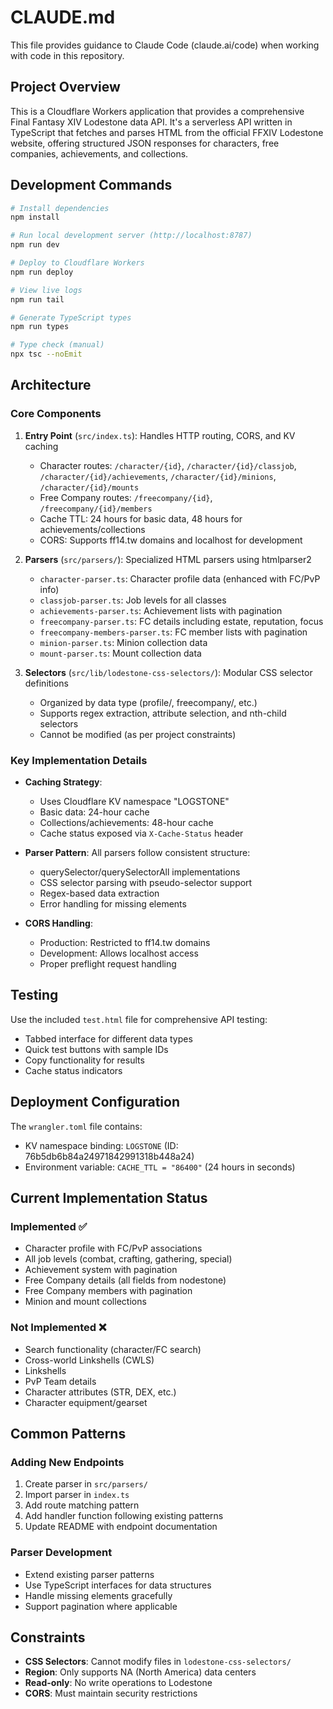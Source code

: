 # CLAUDE.md

This file provides guidance to Claude Code (claude.ai/code) when working with code in this repository.

## Project Overview

This is a Cloudflare Workers application that provides a comprehensive Final Fantasy XIV Lodestone data API. It's a serverless API written in TypeScript that fetches and parses HTML from the official FFXIV Lodestone website, offering structured JSON responses for characters, free companies, achievements, and collections.

## Development Commands

```bash
# Install dependencies
npm install

# Run local development server (http://localhost:8787)
npm run dev

# Deploy to Cloudflare Workers
npm run deploy

# View live logs
npm run tail

# Generate TypeScript types
npm run types

# Type check (manual)
npx tsc --noEmit
```

## Architecture

### Core Components

1. **Entry Point** (`src/index.ts`): Handles HTTP routing, CORS, and KV caching
   - Character routes: `/character/{id}`, `/character/{id}/classjob`, `/character/{id}/achievements`, `/character/{id}/minions`, `/character/{id}/mounts`
   - Free Company routes: `/freecompany/{id}`, `/freecompany/{id}/members`
   - Cache TTL: 24 hours for basic data, 48 hours for achievements/collections
   - CORS: Supports ff14.tw domains and localhost for development

2. **Parsers** (`src/parsers/`): Specialized HTML parsers using htmlparser2
   - `character-parser.ts`: Character profile data (enhanced with FC/PvP info)
   - `classjob-parser.ts`: Job levels for all classes
   - `achievements-parser.ts`: Achievement lists with pagination
   - `freecompany-parser.ts`: FC details including estate, reputation, focus
   - `freecompany-members-parser.ts`: FC member lists with pagination
   - `minion-parser.ts`: Minion collection data
   - `mount-parser.ts`: Mount collection data

3. **Selectors** (`src/lib/lodestone-css-selectors/`): Modular CSS selector definitions
   - Organized by data type (profile/, freecompany/, etc.)
   - Supports regex extraction, attribute selection, and nth-child selectors
   - Cannot be modified (as per project constraints)

### Key Implementation Details

- **Caching Strategy**: 
  - Uses Cloudflare KV namespace "LOGSTONE"
  - Basic data: 24-hour cache
  - Collections/achievements: 48-hour cache
  - Cache status exposed via `X-Cache-Status` header

- **Parser Pattern**: All parsers follow consistent structure:
  - querySelector/querySelectorAll implementations
  - CSS selector parsing with pseudo-selector support
  - Regex-based data extraction
  - Error handling for missing elements

- **CORS Handling**: 
  - Production: Restricted to ff14.tw domains
  - Development: Allows localhost access
  - Proper preflight request handling

## Testing

Use the included `test.html` file for comprehensive API testing:
- Tabbed interface for different data types
- Quick test buttons with sample IDs
- Copy functionality for results
- Cache status indicators

## Deployment Configuration

The `wrangler.toml` file contains:
- KV namespace binding: `LOGSTONE` (ID: 76b5db6b84a24971842991318b448a24)
- Environment variable: `CACHE_TTL = "86400"` (24 hours in seconds)

## Current Implementation Status

### Implemented ✅
- Character profile with FC/PvP associations
- All job levels (combat, crafting, gathering, special)
- Achievement system with pagination
- Free Company details (all fields from nodestone)
- Free Company members with pagination
- Minion and mount collections

### Not Implemented ❌
- Search functionality (character/FC search)
- Cross-world Linkshells (CWLS)
- Linkshells
- PvP Team details
- Character attributes (STR, DEX, etc.)
- Character equipment/gearset

## Common Patterns

### Adding New Endpoints
1. Create parser in `src/parsers/`
2. Import parser in `index.ts`
3. Add route matching pattern
4. Add handler function following existing patterns
5. Update README with endpoint documentation

### Parser Development
- Extend existing parser patterns
- Use TypeScript interfaces for data structures
- Handle missing elements gracefully
- Support pagination where applicable

## Constraints

- **CSS Selectors**: Cannot modify files in `lodestone-css-selectors/`
- **Region**: Only supports NA (North America) data centers
- **Read-only**: No write operations to Lodestone
- **CORS**: Must maintain security restrictions